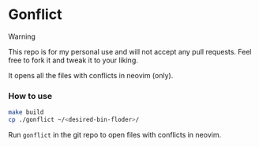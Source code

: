 # Gonflict

> [!WARNING]  
> This repo is for my personal use and will not accept any pull requests.
> Feel free to fork it and tweak it to your liking.

It opens all the files with conflicts in neovim (only).

### How to use

```bash
make build
cp ./gonflict ~/<desired-bin-floder>/
```

Run `gonflict` in the git repo to open files with conflicts in neovim.
